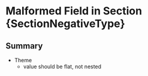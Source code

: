 ﻿# Malformed Field in Section {SectionNegativeType}

## Summary
- Theme
  - value should be flat, not nested
